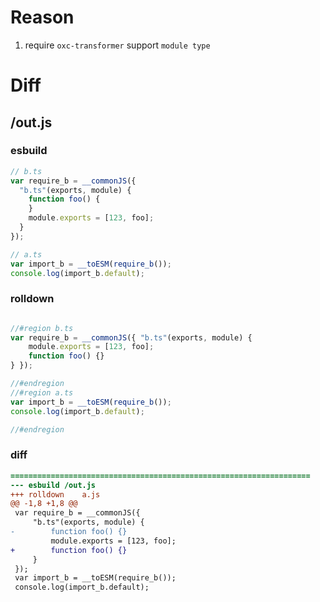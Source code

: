 # Reason
1. require `oxc-transformer` support `module type`
# Diff
## /out.js
### esbuild
```js
// b.ts
var require_b = __commonJS({
  "b.ts"(exports, module) {
    function foo() {
    }
    module.exports = [123, foo];
  }
});

// a.ts
var import_b = __toESM(require_b());
console.log(import_b.default);
```
### rolldown
```js

//#region b.ts
var require_b = __commonJS({ "b.ts"(exports, module) {
	module.exports = [123, foo];
	function foo() {}
} });

//#endregion
//#region a.ts
var import_b = __toESM(require_b());
console.log(import_b.default);

//#endregion
```
### diff
```diff
===================================================================
--- esbuild	/out.js
+++ rolldown	a.js
@@ -1,8 +1,8 @@
 var require_b = __commonJS({
     "b.ts"(exports, module) {
-        function foo() {}
         module.exports = [123, foo];
+        function foo() {}
     }
 });
 var import_b = __toESM(require_b());
 console.log(import_b.default);

```